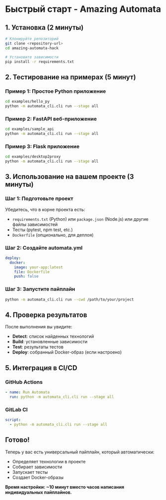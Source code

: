 # Быстрый старт - Amazing Automata

## 1. Установка (2 минуты)

```bash
# Клонируйте репозиторий
git clone <repository-url>
cd amazing-automata-hack

# Установите зависимости
pip install -r requirements.txt
```

## 2. Тестирование на примерах (5 минут)

### Пример 1: Простое Python приложение
```bash
cd examples/hello_py
python -m automata_cli.cli run --stage all
```

### Пример 2: FastAPI веб-приложение
```bash
cd examples/sample_api
python -m automata_cli.cli run --stage all
```

### Пример 3: Flask приложение
```bash
cd examples/desktop2proxy
python -m automata_cli.cli run --stage all
```

## 3. Использование на вашем проекте (3 минуты)

### Шаг 1: Подготовьте проект
Убедитесь, что в корне проекта есть:
- `requirements.txt` (Python) или `package.json` (Node.js) или другие файлы зависимостей
- Тесты (pytest, npm test, etc.)
- `Dockerfile` (опционально, для деплоя)

### Шаг 2: Создайте automata.yml
```yaml
deploy:
  docker:
    image: your-app:latest
    file: Dockerfile
    push: false
```

### Шаг 3: Запустите пайплайн
```bash
python -m automata_cli.cli run --cwd /path/to/your/project
```

## 4. Проверка результатов

После выполнения вы увидите:
- **Detect**: список найденных технологий
- **Build**: установленные зависимости
- **Test**: результаты тестов
- **Deploy**: собранный Docker-образ (если настроено)

## 5. Интеграция в CI/CD

### GitHub Actions
```yaml
- name: Run Automata
  run: python -m automata_cli.cli run --stage all
```

### GitLab CI
```yaml
script:
  - python -m automata_cli.cli run --stage all
```

## Готово!

Теперь у вас есть универсальный пайплайн, который автоматически:
- Определяет технологии в проекте
- Собирает зависимости
- Запускает тесты
- Создает Docker-образы

**Время настройки: ~10 минут вместо часов написания индивидуальных пайплайнов.**
